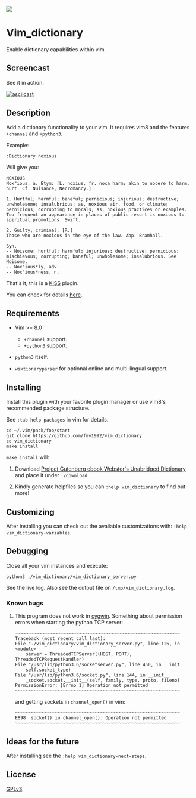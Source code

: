 ![](https://travis-ci.org/fmv1992/vim_dictionary.svg?branch=dev)

# Vim_dictionary

Enable dictionary capabilities within vim.

## Screencast

See it in action:

[![asciicast](https://asciinema.org/a/s9Gk1QCcPBwjM4OAxViNIlUoR.png)](https://asciinema.org/a/s9Gk1QCcPBwjM4OAxViNIlUoR)

## Description

Add a dictionary functionality to your vim. It requires vim8 and the features `+channel` and `+python3`.

Example:

    :Dictionary noxious

Will give you:

    NOXIOUS
    Nox"ious, a. Etym: [L. noxius, fr. noxa harm; akin to nocere to harm,
    hurt. Cf. Nuisance, Necromancy.]

    1. Hurtful; harmful; baneful; pernicious; injurious; destructive;
    unwholesome; insalubrious; as, noxious air, food, or climate;
    pernicious; corrupting to morals; as, noxious practices or examples.
    Too frequent an appearance in places of public resort is noxious to
    spiritual promotions. Swift.

    2. Guilty; criminal. [R.]
    Those who are noxious in the eye of the law. Abp. Bramhall.

    Syn.
    -- Noisome; hurtful; harmful; injurious; destructive; pernicious;
    mischievous; corrupting; baneful; unwholesome; insalubrious. See
    Noisome.
    -- Nox"ious*ly, adv.
    -- Nox"ious*ness, n.

That's it, this is a [KISS](https://en.wikipedia.org/wiki/KISS_principle) plugin.

You can check for details [here](https://github.com/fmv1992/vim_dictionary/blob/dev/doc/vim_dictionary.txt#L72).

## Requirements

*   Vim >= 8.0
    *   `+channel` support.
    *   `+python3` support.

*   `python3` itself.

*   `wiktionaryparser` for optional online and multi-lingual support.

## Installing

Install this plugin with your favorite plugin manager or use vim8's recommended package structure.

See `:tab help packages` in vim for details.

    cd ~/.vim/pack/foo/start
    git clone https://github.com/fmv1992/vim_dictionary
    cd vim_dictionary
    make install

`make install` will:

1. Download [Project Gutenberg ebook Webster's Unabridged Dictionary](http://www.gutenberg.org/ebooks/29765) and place it under `./download`.

1. Kindly generate helpfiles so you can `:help vim_dictionary` to find out more!

## Customizing

After installing you can check out the available customizations with: `:help vim_dictionary-variables`.

## Debugging

Close all your vim instances and execute:

~~~~~~~~~~~~~~~~~~~~~~~~~~~~~~~~~~~~~~~~~~~~~~~~~~~~~~~~~~~~~~
python3 ./vim_dictionary/vim_dictionary_server.py
~~~~~~~~~~~~~~~~~~~~~~~~~~~~~~~~~~~~~~~~~~~~~~~~~~~~~~~~~~~~~~

See the live log. Also see the output file on `/tmp/vim_dictionary.log`.

### Known bugs

1.  This program does not work in [cygwin](https://cygwin.com/). Something about permission errors when starting the python TCP server:

        ~~~~~~~~~~~~~~~~~~~~~~~~~~~~~~~~~~~~~~~~~~~~~~~~~~~~~~~~~~~~~~
        Traceback (most recent call last):
        File "./vim_dictionary/vim_dictionary_server.py", line 126, in <module>
            server = ThreadedTCPServer((HOST, PORT), ThreadedTCPRequestHandler)
        File "/usr/lib/python3.6/socketserver.py", line 450, in __init__
            self.socket_type)
        File "/usr/lib/python3.6/socket.py", line 144, in __init__
            _socket.socket.__init__(self, family, type, proto, fileno)
        PermissionError: [Errno 1] Operation not permitted
        ~~~~~~~~~~~~~~~~~~~~~~~~~~~~~~~~~~~~~~~~~~~~~~~~~~~~~~~~~~~~~~

    and getting sockets in `channel_open()` in vim:

        ~~~~~~~~~~~~~~~~~~~~~~~~~~~~~~~~~~~~~~~~~~~~~~~~~~~~~~~~~~~~~~
        E898: socket() in channel_open(): Operation not permitted
        ~~~~~~~~~~~~~~~~~~~~~~~~~~~~~~~~~~~~~~~~~~~~~~~~~~~~~~~~~~~~~~

## Ideas for the future

After installing see the `:help vim_dictionary-next-steps`.

## License

[GPLv3](https://www.gnu.org/licenses/gpl-3.0.en.html).

[comment]: # ( vim: set filetype=markdown fileformat=unix wrap spell spelllang=en_us: )
